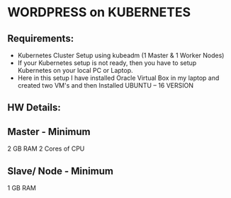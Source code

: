 # WORDPRESS on KUBERNETES 

## Requirements:
-	Kubernetes Cluster Setup using kubeadm (1 Master & 1 Worker Nodes)
-	If your Kubernetes setup is not ready, then you have to setup Kubernetes on your local PC or Laptop.
- Here in this setup I have installed Oracle Virtual Box in my laptop and created two VM's and then Installed UBUNTU – 16 VERSION

## HW Details:

## Master - Minimum
  2 GB RAM
  2 Cores of CPU

## Slave/ Node - Minimum
  1 GB RAM

